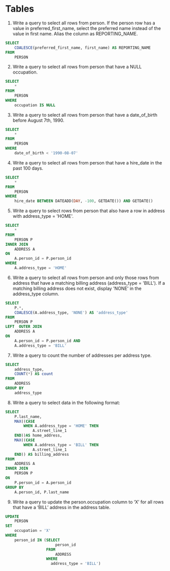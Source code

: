 # Tables

1. Write a query to select all rows from person. If the person row has a value in preferred_first_name, select the preferred name instead of the value in first name.  Alias the column as REPORTING_NAME.
~~~sql
SELECT
	COALESCE(preferred_first_name, first_name) AS REPORTING_NAME
FROM
	PERSON
~~~	

2. Write a query to select all rows from person that have a NULL occupation.
~~~sql
SELECT
	*
FROM
	PERSON
WHERE
	occupation IS NULL
~~~

3. Write a query to select all rows from person that have a date_of_birth before August 7th, 1990.
~~~sql
SELECT
	*
FROM
	PERSON
WHERE
	date_of_birth < '1990-08-07'
~~~

4. Write a query to select all rows from person that have a hire_date in the past 100 days.
~~~sql
SELECT
	*
FROM
	PERSON
WHERE
	hire_date BETWEEN DATEADD(DAY, -100, GETDATE()) AND GETDATE()
~~~

5. Write a query to select rows from person that also have a row in address with address_type = 'HOME'.
~~~sql
SELECT
	*
FROM
	PERSON P
INNER JOIN
	ADDRESS A
ON
	A.person_id = P.person_id
WHERE
	A.address_type = 'HOME'
~~~

6. Write a query to select all rows from person and only those rows from address that have a matching billing address (address_type = 'BILL'). If a matching billing address does not exist, display 'NONE' in the address_type column.
~~~sql
SELECT
	P.*,
	COALESCE(A.address_type, 'NONE') AS 'address_type'
FROM
	PERSON P
LEFT  OUTER JOIN
	ADDRESS A
ON
	A.person_id = P.person_id AND
	A.address_type = 'BILL'
~~~

7. Write a query to count the number of addresses per address type.
~~~sql
SELECT
	address_type,
	COUNT(*) AS count
FROM
	ADDRESS
GROUP BY
	address_type
~~~

8. Write a query to select data in the following format:
~~~sql
SELECT
	P.last_name,
	MAX((CASE
		WHEN A.address_type = 'HOME' THEN
			A.street_line_1
	END))AS home_address,
	MAX((CASE
		WHEN A.address_type = 'BILL' THEN
			A.street_line_1
	END)) AS billing_address
FROM
	ADDRESS A
INNER JOIN 
	PERSON P
ON
	P.person_id = A.person_id
GROUP BY
	A.person_id, P.last_name
~~~

9. Write a query to update the person.occupation column to ‘X’ for all rows that have a ‘BILL’ address in the address table.
~~~sql
UPDATE
	PERSON
SET
	occupation = 'X'
WHERE
	person_id IN (SELECT
					  person_id
				  FROM
					  ADDRESS
				  WHERE
					address_type = 'BILL')
